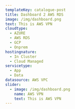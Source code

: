```yaml
---
templateKey: catalogue-post
title: Dashboard 2 AWS RDS
image: /img/dashboard.png
text: This is AWS VPN
cloudtype: 
  - AZURE
  - AWS RDS
  - GCP
  - Onprem
hostingnature: 
  - In Cluster
  - Cloud Managed
servicetype: 
  - App
  - Data
datasource: AWS VPC
slider:
  - image: /img/dashboard.png
    name: AWS VPN
    text: This is AWS VPN
---
```

